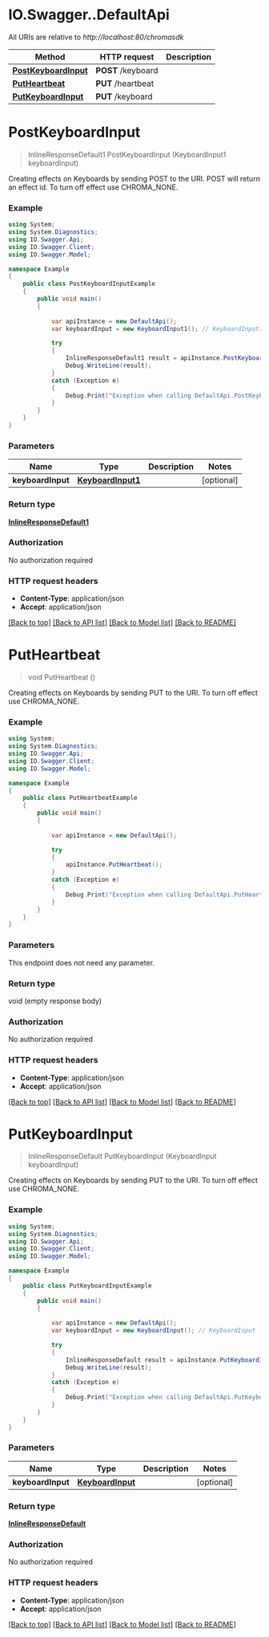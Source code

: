 # IO.Swagger..DefaultApi

All URIs are relative to *http://localhost:80/chromasdk*

Method | HTTP request | Description
------------- | ------------- | -------------
[**PostKeyboardInput**](DefaultApi.md#postkeyboardinput) | **POST** /keyboard | 
[**PutHeartbeat**](DefaultApi.md#putheartbeat) | **PUT** /heartbeat | 
[**PutKeyboardInput**](DefaultApi.md#putkeyboardinput) | **PUT** /keyboard | 


<a name="postkeyboardinput"></a>
# **PostKeyboardInput**
> InlineResponseDefault1 PostKeyboardInput (KeyboardInput1 keyboardInput)



Creating effects on Keyboards by sending POST to the URI. POST will return an effect id. To turn off effect use CHROMA_NONE.

### Example
```csharp
using System;
using System.Diagnostics;
using IO.Swagger.Api;
using IO.Swagger.Client;
using IO.Swagger.Model;

namespace Example
{
    public class PostKeyboardInputExample
    {
        public void main()
        {
            
            var apiInstance = new DefaultApi();
            var keyboardInput = new KeyboardInput1(); // KeyboardInput1 |  (optional) 

            try
            {
                InlineResponseDefault1 result = apiInstance.PostKeyboardInput(keyboardInput);
                Debug.WriteLine(result);
            }
            catch (Exception e)
            {
                Debug.Print("Exception when calling DefaultApi.PostKeyboardInput: " + e.Message );
            }
        }
    }
}
```

### Parameters

Name | Type | Description  | Notes
------------- | ------------- | ------------- | -------------
 **keyboardInput** | [**KeyboardInput1**](KeyboardInput1.md)|  | [optional] 

### Return type

[**InlineResponseDefault1**](InlineResponseDefault1.md)

### Authorization

No authorization required

### HTTP request headers

 - **Content-Type**: application/json
 - **Accept**: application/json

[[Back to top]](#) [[Back to API list]](../README.md#documentation-for-api-endpoints) [[Back to Model list]](../README.md#documentation-for-models) [[Back to README]](../README.md)

<a name="putheartbeat"></a>
# **PutHeartbeat**
> void PutHeartbeat ()



Creating effects on Keyboards by sending PUT to the URI. To turn off effect use CHROMA_NONE.

### Example
```csharp
using System;
using System.Diagnostics;
using IO.Swagger.Api;
using IO.Swagger.Client;
using IO.Swagger.Model;

namespace Example
{
    public class PutHeartbeatExample
    {
        public void main()
        {
            
            var apiInstance = new DefaultApi();

            try
            {
                apiInstance.PutHeartbeat();
            }
            catch (Exception e)
            {
                Debug.Print("Exception when calling DefaultApi.PutHeartbeat: " + e.Message );
            }
        }
    }
}
```

### Parameters
This endpoint does not need any parameter.

### Return type

void (empty response body)

### Authorization

No authorization required

### HTTP request headers

 - **Content-Type**: application/json
 - **Accept**: application/json

[[Back to top]](#) [[Back to API list]](../README.md#documentation-for-api-endpoints) [[Back to Model list]](../README.md#documentation-for-models) [[Back to README]](../README.md)

<a name="putkeyboardinput"></a>
# **PutKeyboardInput**
> InlineResponseDefault PutKeyboardInput (KeyboardInput keyboardInput)



Creating effects on Keyboards by sending PUT to the URI. To turn off effect use CHROMA_NONE.

### Example
```csharp
using System;
using System.Diagnostics;
using IO.Swagger.Api;
using IO.Swagger.Client;
using IO.Swagger.Model;

namespace Example
{
    public class PutKeyboardInputExample
    {
        public void main()
        {
            
            var apiInstance = new DefaultApi();
            var keyboardInput = new KeyboardInput(); // KeyboardInput |  (optional) 

            try
            {
                InlineResponseDefault result = apiInstance.PutKeyboardInput(keyboardInput);
                Debug.WriteLine(result);
            }
            catch (Exception e)
            {
                Debug.Print("Exception when calling DefaultApi.PutKeyboardInput: " + e.Message );
            }
        }
    }
}
```

### Parameters

Name | Type | Description  | Notes
------------- | ------------- | ------------- | -------------
 **keyboardInput** | [**KeyboardInput**](KeyboardInput.md)|  | [optional] 

### Return type

[**InlineResponseDefault**](InlineResponseDefault.md)

### Authorization

No authorization required

### HTTP request headers

 - **Content-Type**: application/json
 - **Accept**: application/json

[[Back to top]](#) [[Back to API list]](../README.md#documentation-for-api-endpoints) [[Back to Model list]](../README.md#documentation-for-models) [[Back to README]](../README.md)

